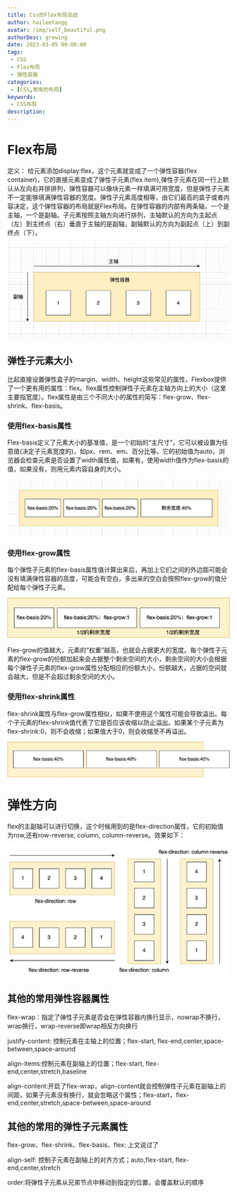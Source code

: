 ```yaml
---
title: Css的Flex布局总结
author: haileetangg
avatar: /img/self_beautiful.png
authorDesc: growing
date: 2023-03-05 00:00:00
tags: 
 - CSS
 - Flex布局
 - 弹性容器
categories:
 - [CSS,常用的布局]
keywords:
 - CSS布局
description:
---
```


# Flex布局

定义： 给元素添加display:flex，这个元素就变成了一个弹性容器(flex container)，它的直接元素变成了弹性子元素(flex item),弹性子元素在同一行上默认从左向右并排排列，弹性容器可以像块元素一样填满可用宽度，但是弹性子元素不一定能够填满弹性容器的宽度。弹性子元素高度相等，由它们最高的盒子或者内容决定，这个弹性容器的布局就是Flex布局。在弹性容器的内部有两条轴，一个是主轴，一个是副轴。子元素按照主轴方向进行排列，主轴默认的方向为主起点（左）到主终点（右）垂直于主轴的是副轴，副轴默认的方向为副起点（上）到副终点（下）。

![2024-01-07 Flex主副轴](../img/CSS/2024-01-07%20Flex主副轴.jpeg)

##  弹性子元素大小

比起直接设置弹性盒子的margin、width、height这些常见的属性，Flexbox提供了一个更有用的属性：flex。flex属性控制弹性子元素在主轴方向上的大小（这里主要指宽度）。flex属性是由三个不同大小的属性的简写：flex-grow、flex-shrink、flex-basis。

### 使用flex-basis属性

Flex-basis定义了元素大小的基准值，是一个初始的“主尺寸”，它可以被设置为任意值(决定子元素宽度的)，如px、rem、em、百分比等。它的初始值为auto，浏览器会检查元素是否设置了width属性值，如果有，使用width值作为flex-basis的值，如果没有，则用元素内容自身的大小。

![2024-01-07 flex-basis](../img/CSS/2024-01-07%20flex-basis.jpeg)

### 使用flex-grow属性

每个弹性子元素的flex-basis属性值计算出来后，再加上它们之间的外边距可能会没有填满弹性容器的高度，可能会有空白，多出来的空白会按照flex-grow的值分配给每个弹性子元素。

![css-display-2023-03flex-grow](../img/CSS/css-display-2023-03flex-grow.jpg)

Flex-grow的值越大，元素的“权重”越高，也就会占据更大的宽度。每个弹性子元素的flex-grow的份额加起来会占据整个剩余空间的大小，剩余空间的大小会根据每个弹性子元素的flex-grow属性分配相应的份额大小，份额越大，占据的空间就会越大，但是不会超过剩余空间的大小。

### 使用flex-shrink属性

flex-shrink属性与flex-grow属性相似，如果不使用这个属性可能会导致溢出。每个子元素的flex-shrink值代表了它是否应该收缩以防止溢出。如果某个子元素为flex-shrink:0，则不会收缩；如果值大于0，则会收缩至不再溢出。

![css-display-2023-03flex-shrink](../img/CSS/css-display-2023-03flex-shrink.jpg)

# 弹性方向

flex的主副轴可以进行切换，这个时候用到的是flex-direction属性，它的初始值为row,还有row-reverse, column, column-reverse。效果如下：

![css-display-2023flex弹性方向](../img/CSS/css-display-2023flex弹性方向.jpg)

## 其他的常用弹性容器属性

flex-wrap：指定了弹性子元素是否会在弹性容器内换行显示，nowrap不换行，wrap换行，wrap-reverse即wrap相反方向换行

justify-content: 控制元素在主轴上的位置；flex-start, flex-end,center,space-between,space-around

align-items:控制元素在副轴上的位置；flex-start, flex-end,center,stretch,baseline

align-content:开启了flex-wrap，align-content就会控制弹性子元素在副轴上的间距，如果子元素没有换行，就会忽略这个属性；flex-start，flex-end,center,stretch,space-between,space-around

## 其他的常用的弹性子元素属性

flex-grow、flex-shrink、flex-basis、flex: 上文说过了

align-self: 控制子元素在副轴上的对齐方式；auto,flex-start, flex-end,center,stretch

order:将弹性子元素从兄弟节点中移动到指定的位置，会覆盖默认的顺序
